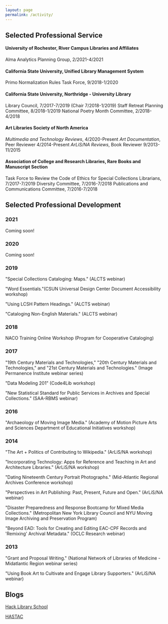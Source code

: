 ```yaml
---
layout: page
permalink: /activity/
---
```

## Selected Professional Service
#### University of Rochester, River Campus Libraries and Affiliates
Alma Analytics Planning Group, 2/2021-4/2021
#### California State University, Unified Library Management System
Primo Normalization Rules Task Force, 9/2018-1/2020
#### California State University, Northridge - University Library
Library Council, 7/2017-7/2019 (Chair 7/2018-1/2019)
Staff Retreat Planning Committee, 8/2018-1/2019
National Poetry Month Committee, 2/2018-4/2018
#### Art Libraries Society of North America
*Multimedia and Technology Reviews*, 4/2020-Present
*Art Documentation*, Peer Reviewer 4/2014-Present
*ArLiS/NA Reviews*, Book Reviewer 9/2013-11/2015
#### Association of College and Research Libraries, Rare Books and Manuscript Section
Task Force to Review the Code of Ethics for Special Collections Librarians, 7/2017-7/2019
Diversity Committee, 7/2016-7/2018
Publications and Communications Committee, 7/2016-7/2018

## Selected Professional Development
### 2021
Coming soon!
### 2020
Coming soon!
### 2019
"Special Collections Cataloging: Maps." (ALCTS webinar)

"Word Essentials."(CSUN Universal Design Center Document Accessibility workshop)

"Using LCSH Pattern Headings." (ALCTS webinar)

"Cataloging Non-English Materials." (ALCTS webinar)
### 2018
NACO Training Online Workshop (Program for Cooperative Cataloging)

### 2017
"19th Century Materials and Technologies," "20th Century Materials and Technologies," and "21st Century Materials and Technologies." (Image Permanence Institute webinar series)

"Data Modeling 201" (Code4Lib workshop)  

"New Statistical Standard for Public Services in Archives and Special Collections." (SAA-RBMS webinar)
### 2016
"Archaeology of Moving Image Media." (Academy of Motion Picture Arts and Sciences Department of Educational Initiatives workshop)
### 2014
"The Art + Politics of Contributing to Wikipedia." (ArLiS/NA workshop)  

"Incorporating Technology: Apps for Reference and Teaching in Art and Architecture Libraries." (ArLiS/NA workshop)  

"Dating Nineteenth Century Portrait Photographs." (Mid-Atlantic Regional Archives Conference workshop)  

"Perspectives in Art Publishing: Past, Present, Future and Open." (ArLiS/NA webinar)  

"Disaster Preparedness and Response Bootcamp for Mixed Media Collections." (Metropolitan New York Library Council and NYU Moving Image Archiving and Preservation Program)  

"Beyond EAD: Tools for Creating and Editing EAC-CPF Records and 'Remixing' Archival Metadata." (OCLC Research webinar)
### 2013
"Grant and Proposal Writing." (National Network of Libraries of Medicine - Midatlantic Region webinar series)  

"Using Book Art to Cultivate and Engage Library Supporters." (ArLiS/NA webinar)  

## Blogs
[Hack Library School](http://hacklibraryschool.com/author/aszingarellisweet/)

[HASTAC](http://www.hastac.org/users/aszingarelli)

